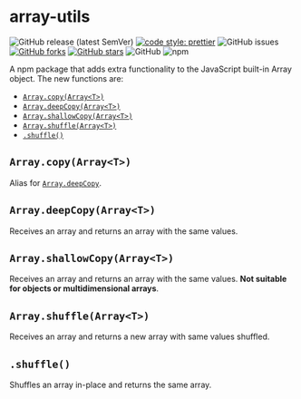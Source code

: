 # array-utils

![GitHub release (latest SemVer)](https://img.shields.io/github/v/release/Touratica/array-utils)
[![code style: prettier](https://img.shields.io/badge/code_style-prettier-ff69b4.svg?style=flat)](https://github.com/prettier/prettier)
![GitHub issues](https://img.shields.io/github/issues/Touratica/array-utils)
[![GitHub forks](https://img.shields.io/github/forks/Touratica/streamlabs-scoreboard)](https://github.com/Touratica/array-utils/network)
[![GitHub stars](https://img.shields.io/github/stars/Touratica/streamlabs-scoreboard)](https://github.com/Touratica/array-utils/stargazers)
![GitHub](https://img.shields.io/github/license/Touratica/array-utils)
![npm](https://img.shields.io/npm/dw/@touratica/array-utils)

A npm package that adds extra functionality to the JavaScript built-in Array object. The new functions are:

- [`Array.copy(Array<T>)`](#arraydeepcopyarrayt)
- [`Array.deepCopy(Array<T>)`](#arraydeepcopyarrayt)
- [`Array.shallowCopy(Array<T>)`](#arraydeepcopyarrayt)
- [`Array.shuffle(Array<T>)`](#arrayshufflearrayt)
- [`.shuffle()`](#shuffle)

## `Array.copy(Array<T>)`

Alias for [`Array.deepCopy`](#arraydeepcopyarrayt).

## `Array.deepCopy(Array<T>)`

Receives an array and returns an array with the same values.

## `Array.shallowCopy(Array<T>)`

Receives an array and returns an array with the same values. **Not suitable for objects or multidimensional arrays**.

## `Array.shuffle(Array<T>)`

Receives an array and returns a new array with same values shuffled.

## `.shuffle()`

Shuffles an array in-place and returns the same array.
